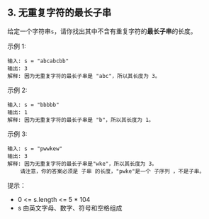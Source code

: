 ## 3. 无重复字符的最长子串

给定一个字符串`s`，请你找出其中不含有重复字符的**最长子串**的长度。

示例 1:

```
输入: s = "abcabcbb"
输出: 3
解释: 因为无重复字符的最长子串是 "abc"，所以其长度为 3。
```

示例 2:

```
输入: s = "bbbbb"
输出: 1
解释: 因为无重复字符的最长子串是 "b"，所以其长度为 1。
```

示例 3:

```
输入: s = "pwwkew"
输出: 3
解释: 因为无重复字符的最长子串是"wke"，所以其长度为 3。
    请注意，你的答案必须是 子串 的长度，"pwke"是一个 子序列 ，不是子串。
```

提示：

- 0 <= s.length <= 5 * 104
- s 由英文字母、数字、符号和空格组成
